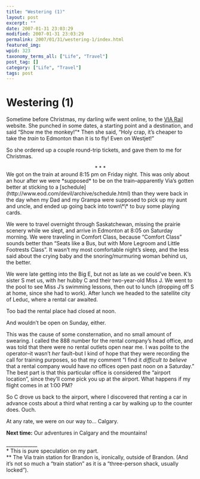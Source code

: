 ```yaml
---
title: "Westering (1)"
layout: post
excerpt: ""
date: 2007-01-31 23:03:29
modified: 2007-01-31 23:03:29
permalink: 2007/01/31/westering-1/index.html
featured_img: 
wpid: 323
taxonomy_terms_all: ["Life", "Travel"]
post_tag: []
category: ["Life", "Travel"]
tags: post
---
```


# Westering (1)

Sometime before Christmas, my darling wife went online, to the [VIA Rail](http://www.viarail.com/) website. She punched in some dates, a starting point and a destination, and said “Show me the monkey!”\* Then she said, “Holy crap, it’s cheaper to take the *train* to Edmonton than it is to fly! Even on Westjet!”

So she ordered up a couple round-trip tickets, and gave them to me for Christmas.

<div align="center">* * *</div>We got on the train at around 8:15 pm on Friday night. This was only about an hour after we were *supposed* to be on the train–apparently Via’s gotten better at sticking to a [schedule](http://www.eod.com/devil/archive/schedule.html) than they were back in the day when my Dad and my Grampa were supposed to pick up my aunt and uncle, and ended up going back into town\*\* to buy some playing cards.

We were to travel overnight through Saskatchewan, missing the prairie scenery while we slept, and arrive in Edmonton at 8:05 on Saturday morning. We were traveling in Comfort Class, because “Comfort Class” sounds better than “Seats like a Bus, but with More Legroom and Little Footrests Class”. It wasn’t my most comfortable night’s sleep, and the less said about the crying baby and the snoring/murmuring woman behind us, the better.

We were late getting into the Big E, but not as late as we could’ve been. K’s sister S met us, with her hubby C and their two-year-old Miss J. We went to the pool to see Miss J’s swimming lessons, then out to lunch (dropping off S at home, since she had to work). After lunch we headed to the satellite city of Leduc, where a rental car awaited.

Too bad the rental place had closed at noon.

And wouldn’t be open on Sunday, either.

This was the cause of some consternation, and no small amount of swearing. I called the 888 number for the rental company’s head office, and was told that there were no rental outlets open near me. I was polite to the operator–it wasn’t *her* fault–but I kind of hope that they were recording the call for training purposes, so that my comment “I find it *difficult to believe* that a rental company would have *no* offices open past noon on a Saturday.” The best part is that this particular office is considered the “airport location”, since they’ll come pick you up at the airport. What happens if my flight comes in at 1:00 PM?

So C drove us back to the airport, where I discovered that renting a car in advance costs about a third what renting a car by walking up to the counter does. Ouch.

At any rate, we were on our way to… Calgary.

**Next time:** Our adventures in Calgary and the mountains!

\_\_\_\_\_\_\_\_\_\_\_\_\_  
\* This is pure speculation on my part.  
\*\* The Via train station for Brandon is, ironically, outside of Brandon. (And it’s not so much a “train station” as it is a “three-person shack, usually locked”).